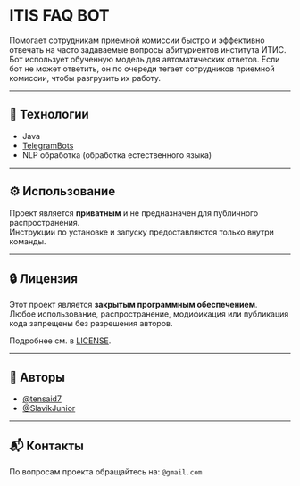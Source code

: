# ITIS FAQ BOT

Помогает сотрудникам приемной комиссии быстро и эффективно отвечать на часто задаваемые вопросы абитуриентов института ИТИС.  
Бот использует обученную модель для автоматических ответов. Если бот не может ответить, он по очереди тегает сотрудников приемной комиссии, чтобы разгрузить их работу.

---

## 🚀 Технологии

- Java  
- [TelegramBots](https://github.com/rubenlagus/TelegramBots)  
- NLP обработка (обработка естественного языка)

---

## ⚙️ Использование

Проект является **приватным** и не предназначен для публичного распространения.  
Инструкции по установке и запуску предоставляются только внутри команды.

---

## 🔒 Лицензия

Этот проект является **закрытым программным обеспечением**.  
Любое использование, распространение, модификация или публикация кода запрещены без разрешения авторов.

Подробнее см. в [LICENSE](./LICENSE).

---

## 👥 Авторы

- [@tensaid7](https://github.com/tensaid7)  
- [@SlavikJunior](https://github.com/SlavikJunior)

---

## 📬 Контакты

По вопросам проекта обращайтесь на: `@gmail.com`  
